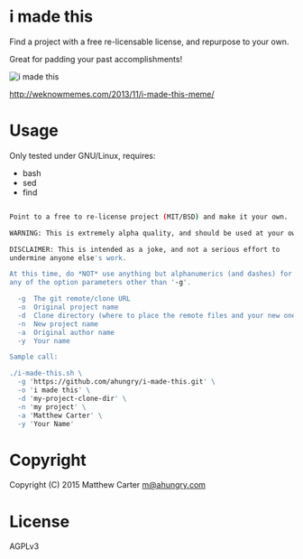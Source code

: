 # i made this

Find a project with a free re-licensable license, and repurpose to your own.

Great for padding your past accomplishments!

![i made this](http://weknowmemes.com/wp-content/uploads/2013/11/i-made-this-comic.jpg)

http://weknowmemes.com/2013/11/i-made-this-meme/

# Usage

Only tested under GNU/Linux, requires:

- bash
- sed
- find


```sh

Point to a free to re-license project (MIT/BSD) and make it your own.

WARNING: This is extremely alpha quality, and should be used at your own risk!

DISCLAIMER: This is intended as a joke, and not a serious effort to
undermine anyone else's work.

At this time, do *NOT* use anything but alphanumerics (and dashes) for
any of the option parameters other than '-g'.

  -g  The git remote/clone URL
  -o  Original project name
  -d  Clone directory (where to place the remote files and your new ones)
  -n  New project name
  -a  Original author name
  -y  Your name

Sample call:

./i-made-this.sh \
  -g 'https://github.com/ahungry/i-made-this.git' \
  -o 'i made this' \
  -d 'my-project-clone-dir' \
  -n 'my project' \
  -a 'Matthew Carter' \
  -y 'Your Name'

```
# Copyright

Copyright (C) 2015 Matthew Carter <m@ahungry.com>

# License

AGPLv3
